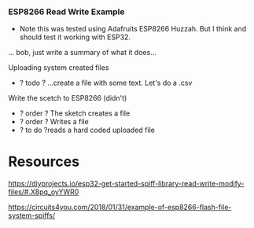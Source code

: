 ### ESP8266 Read Write Example
- Note this was tested using Adafruits ESP8266 Huzzah. But I think and should test it working with ESP32.

... bob, just write a summary of what it does...

Uploading system created files
- ? todo ? ...create a file with some text. Let's do a .csv

Write the scetch to ESP8266 (didn't)

- ? order ? The sketch creates a file
- ? order ? Writes a file
- ? to do ?reads a hard coded uploaded file

# Resources

https://diyprojects.io/esp32-get-started-spiff-library-read-write-modify-files/#.X8pq_oyYWR0

https://circuits4you.com/2018/01/31/example-of-esp8266-flash-file-system-spiffs/